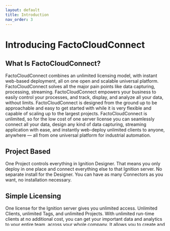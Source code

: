 ```yaml
---
layout: default
title: Introduction
nav_order: 3
---
```

# Introducing FactoCloudConnect

## What Is FactoCloudConnect?
FactoCloudConnect combines an unlimited licensing model, with instant web-based deployment, all on one open and scalable universal platform. FactoCloudConnect solves all the major pain points like data capturing, processing, streaming. FactoCloudConnect empowers your business to easily control your processes, and track, display, and analyze all your data, without limits. FactoCloudConnect is designed from the ground up to be approachable and easy to get started with while it is very flexible and capable of scaling up to the largest projects. FactoCloudConnect is unlimited, so for the low cost of one server license you can seamlessly connect all your data, design any kind of data capturing, streaming application with ease, and instantly web-deploy unlimited clients to anyone, anywhere — all from one universal platform for industrial automation.

## Project Based
One Project controls everything in Ignition Designer. That means you only deploy in one place and connect everything else to that Ignition server. No separate install for the Designer. You can have as many Connectors as you want, no installation necessary.

## Simple Licensing
One license for the Ignition server gives you unlimited access. Unlimited Clients, unlimited Tags, and unlimited Projects. With unlimited run-time clients at no additional cost, you can get your important data and analytics to your entire team, across your whole company. It allows you to create and use as many tags as you need for devices, OPC servers, and anything else, without limit

## Web-based Deployment
it is installed, deployed, and managed using standard web technologies. Connect and change settings, update projects, all from any computer on the network.
